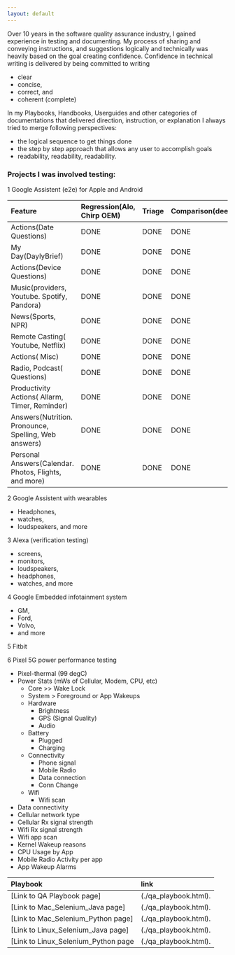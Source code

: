 ```yaml
---
layout: default
---
```


Over 10 years in the software quality assurance industry, 
I gained experience in testing and documenting. 
My process of sharing and conveying instructions, and suggestions logically and technically
was heavily based on the goal creating confidence. 
Confidence in technical writing is delivered by being committed to writing
  - clear 
  - concise, 
  - correct, and 
  - coherent (complete)

In my Playbooks, Handbooks, Userguides and 
other categories of documentations that 
delivered direction, instruction, or explanation I always tried to merge following perspectives:
- the logical sequence to get things done 
- the step by step approach that allows any user to accomplish goals
- readability, readability, readability. 

### Projects I was involved testing:

1 Google Assistent (e2e) for Apple and Android

| Feature        | Regression(Alo, Chirp OEM)| Triage | Comparison(deepDives) | Dogfood |
|:-------------|:------------------|:------|:------|:------|
| Actions(Date Questions)           | DONE | DONE  | DONE | DONE  |
| My Day(DaylyBrief)                | DONE | DONE  | DONE | DONE  |
| Actions(Device Questions)         | DONE | DONE  | DONE | DONE  |
| Music(providers, Youtube. Spotify, Pandora)           | DONE | DONE  | DONE | DONE  |
| News(Sports, NPR)                 | DONE | DONE  | DONE | DONE  |
| Remote Casting( Youtube, Netflix) | DONE | DONE  | DONE | DONE  |
| Actions( Misc)                    | DONE | DONE  | DONE | DONE  |
| Radio, Podcast( Questions)        | DONE | DONE  | DONE | DONE  |
| Productivity Actions( Allarm, Timer, Reminder)        | DONE | DONE  | DONE | DONE  |
| Answers(Nutrition. Pronounce, Spelling, Web answers)  | DONE | DONE  | DONE | DONE  |
| Personal Answers(Calendar. Photos, Flights, and more) | DONE | DONE  | DONE | DONE  |

2 Google Assistent with wearables
  - Headphones,
  - watches, 
  - loudspeakers, and more

3 Alexa  (verification testing)
  -  screens, 
  - monitors, 
  - loudspeakers, 
  - headphones, 
  - watches, and more

4 Google Embedded infotainment system 
  - GM, 
  - Ford, 
  - Volvo, 
  - and more

5 Fitbit

6 Pixel 5G power performance testing
- Pixel-thermal (99 degC)
- Power Stats (mWs of Cellular, Modem, CPU, etc)
    - Core >> Wake Lock
    - System > Foreground or App Wakeups
    - Hardware
        - Brightness
        - GPS (Signal Quality)
        - Audio
    - Battery
        - Plugged
        - Charging
    - Connectivity
        - Phone signal
        - Mobile Radio
        - Data connection
        - Conn Change
    - Wifi
        - Wifi scan
- Data connectivity
- Cellular network type
- Cellular Rx signal strength
- Wifi Rx signal strength
- Wifi app scan
- Kernel Wakeup reasons
- CPU Usage by App
- Mobile Radio Activity per app
- App Wakeup Alarms 

| Playbook        | link          | 
|:-------------|:------------------|
| [Link to QA Playbook page]           | (./qa_playbook.html).| 
| [Link to Mac_Selenium_Java page]          | (./qa_playbook.html).| 
| [Link to Mac_Selenium_Python page]        | (./qa_playbook.html).| 
| [Link to Linux_Selenium_Java page]        | (./qa_playbook.html).| 
| [Link to Linux_Selenium_Python page       | (./qa_playbook.html).| 